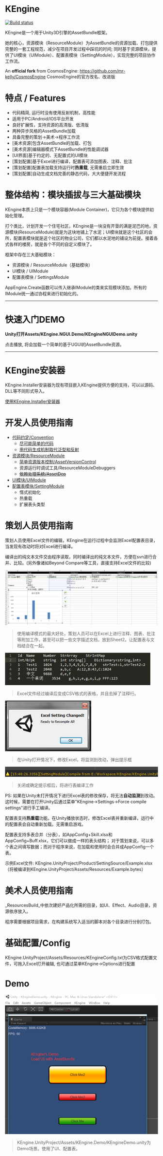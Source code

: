 # KEngine

[![Build status](https://ci.appveyor.com/api/projects/status/7x08hdfflwemq60h?svg=true)](https://ci.appveyor.com/project/mr-kelly/kengine)

KEngine是一个用于Unity3D引擎的AssetBundle框架。

她的核心，资源模块（ResourceModule）为AssetBundle的资源加载、打包提供完整的一套工程规范，减少在项目开发过程中踩坑的时间;
同时基于资源模块，提供了UI模块（UIModule）、配置表模块（SettingModule），实现完整的项目协作工作流。


An **official fork** from CosmosEngine: https://github.com/mr-kelly/CosmosEngine
CosmosEngine的官方改名、改进版

# 特点 / Features

* 代码精简, 运行时没有使用反射机制，高性能
* 适用于PC/Android/IOS平台开发
* 良好扩展性，支持资源的高清版、低清版
* 两种异步风格的AssetBundle加载
* 具备完整的策划->美术->程序工作流
* [美术资源]包含AssetBundle的加载、打包
* [美术资源]编辑器模式下AssetBundle的性能调试器
* [UI界面]基于约定的、无配置式的UI模块
* [策划配置]基于Excel进行编译，配置表可添加图表、注释、批注
* [策划配置]配置表加载支持运行时**热重载**, 无需重启立即生效
* [策划配置]自动生成文档完善的静态代码，大大便捷开发流程



# 整体结构：模块插拔与三大基础模块

KEngine本质上只是一个模块容器(Module Container)，它只为各个模块提供初始化管理。

打个类比，计划开发一个住宅社区，KEngine是一块没有开垦的满是泥巴的地，资源模块(ResourceModule)就是为这块地铺上了水泥；UI模块就是这个社区的会所，配置表模块就是这个社区的物业公司，它们都以水泥地的铺设为前提。接着各式各样的楼房，就是各个不同的自定义模块了。

框架中存在三大基础模块：

* 资源模块 / ResourceModule（基础模块）
* UI模块 / UIModule
* 配置表模块 / SettingsModule

AppEngine.Create函数可以传入继承IModule的类来实现模块添加。所有的IModule统一通过协程来进行初始化的。

-----------------------

# 快速入门DEMO

**Unity打开Assets/KEngine.NGUI.Demo/KEngineNGUIDemo.unity**

点击播放, 将会加载一个简单的基于UGUI的AssetBundle资源。


------------

# KEngine安装器

KEngine.Installer安装器为现有项目嵌入KEngine提供方便的支持，可以以源码、DLL等不同形式导入。

[使用KEngine.Installer安装器](Docs/Doc_Installer.md)


# 开发人员使用指南

* [代码约定/Convention](#)
	* [尽可能简单的代码](#)
	* [用代码生成机制取代泛型和反射](#)
* [资源模块/ResourceModule](Docs/Doc_ResourceModule.md)
	* [简单资源版本控制/AssetVersionControl](Docs/Doc_AssetVersionControl.md)
	* 资源运行时调试工具/ResourceModuleDebuggers
	* ~~[依赖处理系统/AssetDep](Docs/Doc_AssetDep.md)~~
* [UI模块/UIModule](Docs/Doc_UIModule.md)
* [配置表模块/SettingModule](Docs/Doc_SettingModule.md)
	* 惰式初始化
	* 热重载
	* 扩展表头类型


# 策划人员使用指南

策划人员使用Excel文件的编辑，KEngine在运行过程中会监测Excel配置表目录，当发现有改动时将对Excel进行编译。

编译出的纯文本文件交由程序读取，同时编译出的纯文本文件，方便在svn进行合并、比较。(另外像诸如Beyond Compare等工具，直接支持Excel文件的比较)

![ExcelEdit](Docs/ExcelEdit.png)
> 使用编译模式的最大好处，策划人员可以在Excel上进行注释、图表、批注等附加工作，甚至可以把一些文字描述文档，放到Sheet2。让配置表与文档结合在一起。

![ExcelOutput](Docs/ExcelOutput.png)
> Excel文件经过编译后变成CSV格式的表格，并且去掉了注释行。

![SettingModule Confirm](Docs/SettingModule_Watcher.png)
> 在Unity打开情况下，修改Excel，将监测到改动，弹出提示框

![SettingModule Tips](Docs/SettingModule_Log.png)
> 关闭或确定提示框后，将进行表编译工作

PS: 如果在Unity未打开情况下进行Excel表的修改保存，将无法**自动监测**到改动。这时候，需要在打开Unity后通过菜单"KEngine->Settings->Force compile settings"进行手工编译。

配置表支持**热重载**功能。在Unity播放状态时，修改Excel表并重新编译，运行中的配置表会自动重新加载。无需重启游戏。

配置表支持多表合并（分表），如AppConfig+Skill.xlsx和AppConfig+Buff.xlsx，它们可以做成一样的表头结构； 对于策划来说，可以多个表之间填写数据；而对于程序来说，在加载和使用时会合并成AppConfig一个表。

示例Excel文件: KEngine.UnityProject/Product/SettingSource/Example.xlsx（将被编译到KEngine.UnityProject/Assets/Resources/Example.bytes）


# 美术人员使用指南

_ResourcesBuild_中依次建好产品化所需的目录，如UI、Effect、Audio目录，资源依序放入。

程序需要根据项目需求，在构建系统写入适当的脚本对各个目录进行分别打包。

# 基础配置/Config

KEngine.UnityProject/Assets/Resources/KEngineConfig.txt为CSV格式配置文件，可拖入Excel打开编辑, 也可通过菜单KEngine->Options进行配置

# Demo

![KEngineDemo](Docs/KEngineDemo.png)
> KEngine.UnityProject/Assets/KEngine.Demo/KEngineDemo.unity为Demo场景。使用了UI、配置表。
